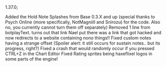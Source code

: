 1.37.0;

Added the Hold Note Splashes from Base 0.3.X and up (special thanks to Psych Online (more specifically, NotMagniill and Snirozu) for the code. Also no, you currently cannot turn them off separately)
Removed 1 line from botplayText. turns out that link Nael put there was a link that got hacked and now redirects to a website containing nono things!!
Fixed custom notes having a strange offset (Spoiler alert: it still occurs for sustain notes.. but its progress, right?)
Fixed a crash that would randomly occur if you pressed CTRL+Z in the Chart Editor
Fixed Rating sprites being haxeflixel logos in some parts of the engine!